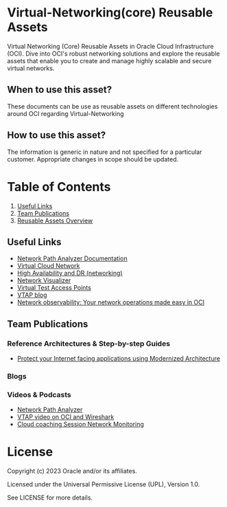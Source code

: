 # Virtual-Networking(core) Reusable Assets
Virtual Networking (Core) Reusable Assets in Oracle Cloud Infrastructure (OCI). Dive into OCI's robust networking solutions and explore the reusable assets that enable you to create and manage highly scalable and secure virtual networks. 

## When to use this asset?
These documents can be use as reusable assets on different technologies around OCI regarding Virtual-Networking

## How to use this asset?
The information is generic in nature and not specified for a particular customer. Appropriate changes in scope should be updated.


# Table of Contents
 
1. [Useful Links](#useful-links)
2. [Team Publications](#team-publications)
3. [Reusable Assets Overview](#reusable-assets-overviewdef)
 
## Useful Links
- [Network Path Analyzer Documentation](https://docs.oracle.com/es-ww/iaas/Content/Network/Concepts/path_analyzer.htm)
- [Virtual Cloud Network](https://www.oracle.com/cloud/networking/virtual-cloud-network/)
- [High Availability and DR (networking)](https://www.oracle.com/a/ocom/docs/ha-dr-l300.pdf/)
- [Network Visualizer](https://docs.oracle.com/es-ww/iaas/Content/Network/Concepts/network_visualizer.htm)
- [Virtual Test Access Points](https://docs.oracle.com/en-us/iaas/Content/Network/Tasks/vtap.htm)
- [VTAP blog](https://blogs.oracle.com/cloud-infrastructure/post/announcing-vtap-for-oracle-cloud-infrastructure)
- [Network observability: Your network operations made easy in OCI](https://blogs.oracle.com/cloud-infrastructure/post/virtual-network-observability-your-network-operations-made-easy-in-oci)


## Team Publications


### Reference Architectures & Step-by-step Guides

- [Protect your Internet facing applications using Modernized Architecture](files/Modernized_Architecture.pdf)

### Blogs
 

### Videos & Podcasts
- [Network Path Analyzer](https://www.youtube.com/watch?v=vr8oitlkAvI)
- [VTAP video on OCI and Wireshark](https://www.youtube.com/watch?v=7nWY_8BjJis)
- [Cloud coaching Session Network Monitoring](https://www.youtube.com/watch?v=f29iNJ1paMU)





# License

Copyright (c) 2023 Oracle and/or its affiliates.

Licensed under the Universal Permissive License (UPL), Version 1.0.

See LICENSE for more details.

